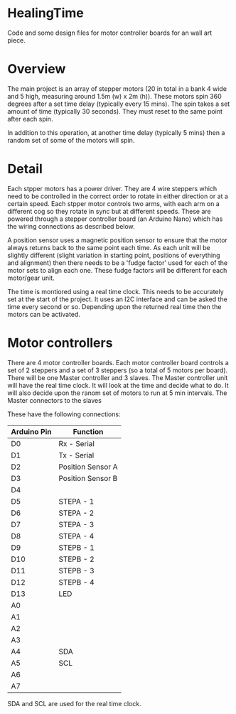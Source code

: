 # HealingTime

Code and some design files for motor controller boards for an wall art piece.

# Overview

The main project is an array of stepper motors (20 in total in a bank 4 wide and 5 high, measuring around 1.5m (w) x 2m (h)).
These motors spin 360 degrees after a set time delay (typically every 15 mins). The spin takes a set amount of time (typically 30 seconds). They must reset to the same point after each spin.

In addition to this operation, at another time delay (typically 5 mins) then a random set of some of the motors will spin.

# Detail

Each stpper motors has a power driver. They are 4 wire steppers which need to be controlled in the correct order to rotate in either direction or at a certain speed.
Each stpper motor controls two arms, with each arm on a different cog so they rotate in sync but at different speeds.
These are powered through a stepper controller board (an Arduino Nano) which has the wiring connections as described below.

A position sensor uses a magnetic position sensor to ensure that the motor always returns back to the same point each time. As each unit will be slightly different (slight variation in starting point, positions of everything and alignment) then there needs to be a 'fudge factor' used for each of the motor sets to align each one. These fudge factors will be different for each motor/gear unit.

The time is montiored using a real time clock. This needs to be accurately set at the start of the project. It uses an I2C interface and can be asked the time every second or so. Depending upon the returned real time then the motors can be activated.

# Motor controllers

There are 4 motor controller boards. Each motor controller board controls a set of 2 steppers and a set of 3 steppers (so a total of 5 motors per board).
There will be one Master controller and 3 slaves.
The Master controller unit will have the real time clock. It will look at the time and decide what to do. It will also decide upon the ranom set of motors to run at 5 min intervals.
The Master connectors to the slaves 

These have the following connections:

Arduino Pin  | Function
-------------|--------------------
D0           | Rx - Serial
D1           | Tx - Serial
D2           | Position Sensor A
D3           | Position Sensor B
D4           | 
D5           | STEPA - 1
D6           | STEPA - 2
D7           | STEPA - 3 
D8           | STEPA - 4 
D9           | STEPB - 1
D10          | STEPB - 2 
D11          | STEPB - 3 
D12          | STEPB - 4
D13          | LED 
A0           |  
A1           | 
A2           |  
A3           |  
A4           | SDA
A5           | SCL
A6           | 
A7           | 

SDA and SCL are used for the real time clock.



